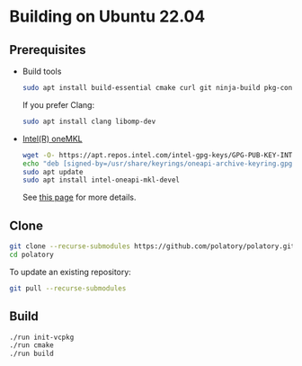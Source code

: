 # Building on Ubuntu 22.04

## Prerequisites

- Build tools

  ```bash
  sudo apt install build-essential cmake curl git ninja-build pkg-config unzip
  ```

  If you prefer Clang:

  ```bash
  sudo apt install clang libomp-dev
  ```

- [Intel(R) oneMKL](https://www.intel.com/content/www/us/en/developer/tools/oneapi/onemkl.html)

  ```bash
  wget -O- https://apt.repos.intel.com/intel-gpg-keys/GPG-PUB-KEY-INTEL-SW-PRODUCTS.PUB \ | gpg --dearmor | sudo tee /usr/share/keyrings/oneapi-archive-keyring.gpg > /dev/null
  echo "deb [signed-by=/usr/share/keyrings/oneapi-archive-keyring.gpg] https://apt.repos.intel.com/oneapi all main" | sudo tee /etc/apt/sources.list.d/oneAPI.list
  sudo apt update
  sudo apt install intel-oneapi-mkl-devel
  ```

  See [this page](https://www.intel.com/content/www/us/en/docs/oneapi/installation-guide-linux/2023-1/apt.html) for more details.

## Clone

```bash
git clone --recurse-submodules https://github.com/polatory/polatory.git
cd polatory
```

To update an existing repository:

```bash
git pull --recurse-submodules
```

## Build

```bash
./run init-vcpkg
./run cmake
./run build
```
